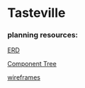 # Tasteville


### planning resources:

[ERD](https://drive.google.com/file/d/1kLyQTZqfcA4jjKWQexfEkG2UspyclK8Q/view)

[Component Tree](https://gist.git.generalassemb.ly/davidtwhitlatch/414107e2560ae0bb65e233570f2fe056)

[wireframes](https://lucid.app/lucidchart/invitations/accept/inv_311ff4de-b70e-4233-81b3-0ea08e5bda7e)
